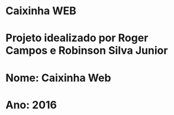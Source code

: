 # Caixinha WEB
#
#
#
#
# Projeto idealizado por Roger Campos e Robinson Silva Junior
# Nome: Caixinha Web
# Ano: 2016
